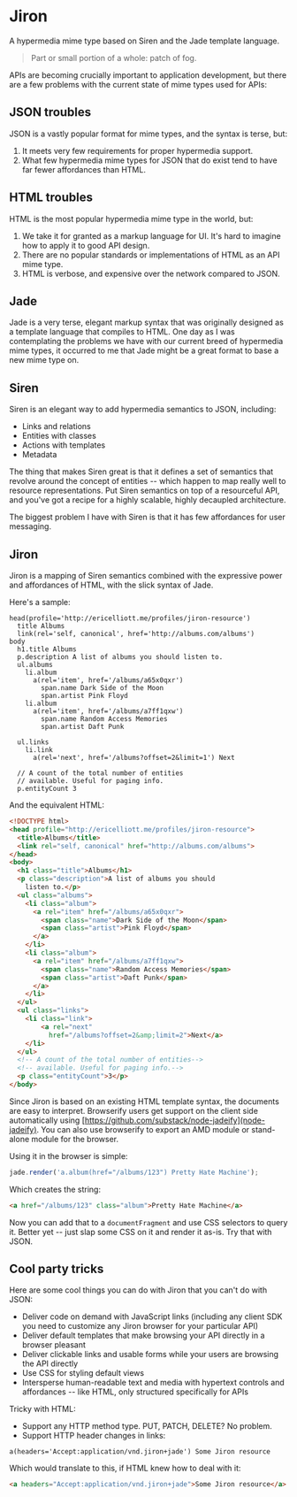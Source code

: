 Jiron
=====

A hypermedia mime type based on Siren and the Jade template language.

> Part or small portion of a whole: patch of fog.

APIs are becoming crucially important to application development, but there are a few problems with the current state of mime types used for APIs:


## JSON troubles

JSON is a vastly popular format for mime types, and the syntax is terse, but:

1. It meets very few requirements for proper hypermedia support.
2. What few hypermedia mime types for JSON that do exist tend to have far fewer affordances than HTML.


## HTML troubles

HTML is the most popular hypermedia mime type in the world, but:

1. We take it for granted as a markup language for UI. It's hard to imagine how to apply it to good API design.
2. There are no popular standards or implementations of HTML as an API mime type.
3. HTML is verbose, and expensive over the network compared to JSON.


## Jade

Jade is a very terse, elegant markup syntax that was originally designed as a template language that compiles to HTML. One day as I was contemplating the problems we have with our current breed of hypermedia mime types, it occurred to me that Jade might be a great format to base a new mime type on.


## Siren

Siren is an elegant way to add hypermedia semantics to JSON, including:

* Links and relations
* Entities with classes
* Actions with templates
* Metadata

The thing that makes Siren great is that it defines a set of semantics that revolve around the concept of entities -- which happen to map really well to resource representations. Put Siren semantics on top of a resourceful API, and you've got a recipe for a highly scalable, highly decaupled architecture.

The biggest problem I have with Siren is that it has few affordances for user messaging.

## Jiron

Jiron is a mapping of Siren semantics combined with the expressive power and affordances of HTML, with the slick syntax of Jade.

Here's a sample:

```jade
head(profile='http://ericelliott.me/profiles/jiron-resource')
  title Albums
  link(rel='self, canonical', href='http://albums.com/albums')
body
  h1.title Albums
  p.description A list of albums you should listen to.
  ul.albums
    li.album
      a(rel='item', href='/albums/a65x0qxr')
        span.name Dark Side of the Moon
        span.artist Pink Floyd
    li.album
      a(rel='item', href='/albums/a7ff1qxw')
        span.name Random Access Memories
        span.artist Daft Punk

  ul.links
    li.link
      a(rel='next', href='/albums?offset=2&limit=1') Next

  // A count of the total number of entities
  // available. Useful for paging info.
  p.entityCount 3
```

And the equivalent HTML:

```html
<!DOCTYPE html>
<head profile="http://ericelliott.me/profiles/jiron-resource">
  <title>Albums</title>
  <link rel="self, canonical" href="http://albums.com/albums">
</head>
<body>
  <h1 class="title">Albums</h1>
  <p class="description">A list of albums you should
    listen to.</p>
  <ul class="albums">
    <li class="album">
      <a rel="item" href="/albums/a65x0qxr">
        <span class="name">Dark Side of the Moon</span>
        <span class="artist">Pink Floyd</span>
      </a>
    </li>
    <li class="album">
      <a rel="item" href="/albums/a7ff1qxw">
        <span class="name">Random Access Memories</span>
        <span class="artist">Daft Punk</span>
      </a>
    </li>
  </ul>
  <ul class="links">
    <li class="link">
        <a rel="next"
          href="/albums?offset=2&amp;limit=2">Next</a>
    </li>
  </ul>
  <!-- A count of the total number of entities-->
  <!-- available. Useful for paging info.-->
  <p class="entityCount">3</p>
</body>
```

Since Jiron is based on an existing HTML template syntax, the documents are easy to interpret. Browserify users get support on the client side automatically using [https://github.com/substack/node-jadeify](node-jadeify). You can also use browserify to export an AMD module or stand-alone module for the browser.

Using it in the browser is simple:

```js
jade.render('a.album(href="/albums/123") Pretty Hate Machine');
```

Which creates the string:

```html
<a href="/albums/123" class="album">Pretty Hate Machine</a>
```

Now you can add that to a `documentFragment` and use CSS selectors to query it. Better yet -- just slap some CSS on it and render it as-is. Try that with JSON.


## Cool party tricks

Here are some cool things you can do with Jiron that you can't do with JSON:

* Deliver code on demand with JavaScript links (including any client SDK you need to customize any Jiron browser for your particular API)
* Deliver default templates that make browsing your API directly in a browser pleasant
* Deliver clickable links and usable forms while your users are browsing the API directly
* Use CSS for styling default views
* Intersperse human-readable text and media with hypertext controls and affordances -- like HTML, only structured specifically for APIs

Tricky with HTML:
* Support any HTTP method type. PUT, PATCH, DELETE? No problem.
* Support HTTP header changes in links:

```jade
a(headers='Accept:application/vnd.jiron+jade') Some Jiron resource
```

Which would translate to this, if HTML knew how to deal with it:

```html
<a headers="Accept:application/vnd.jiron+jade">Some Jiron resource</a>
```

